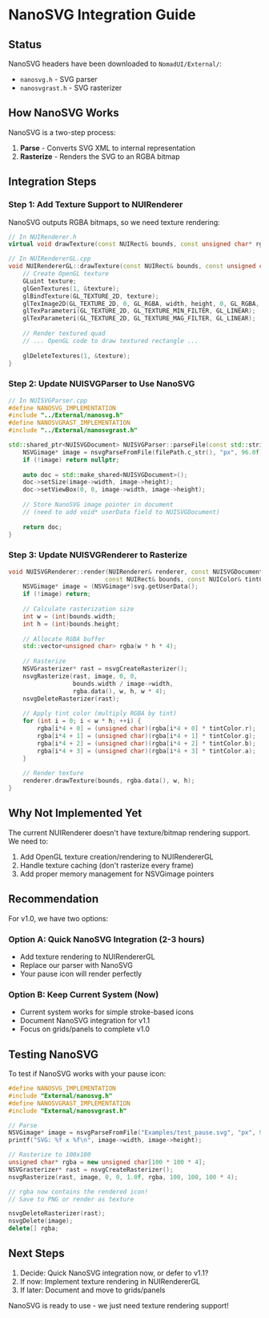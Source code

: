 # NanoSVG Integration Guide

## Status

NanoSVG headers have been downloaded to `NomadUI/External/`:
- `nanosvg.h` - SVG parser
- `nanosvgrast.h` - SVG rasterizer

## How NanoSVG Works

NanoSVG is a two-step process:
1. **Parse** - Converts SVG XML to internal representation
2. **Rasterize** - Renders the SVG to an RGBA bitmap

## Integration Steps

### Step 1: Add Texture Support to NUIRenderer

NanoSVG outputs RGBA bitmaps, so we need texture rendering:

```cpp
// In NUIRenderer.h
virtual void drawTexture(const NUIRect& bounds, const unsigned char* rgba, int width, int height) = 0;

// In NUIRendererGL.cpp
void NUIRendererGL::drawTexture(const NUIRect& bounds, const unsigned char* rgba, int width, int height) {
    // Create OpenGL texture
    GLuint texture;
    glGenTextures(1, &texture);
    glBindTexture(GL_TEXTURE_2D, texture);
    glTexImage2D(GL_TEXTURE_2D, 0, GL_RGBA, width, height, 0, GL_RGBA, GL_UNSIGNED_BYTE, rgba);
    glTexParameteri(GL_TEXTURE_2D, GL_TEXTURE_MIN_FILTER, GL_LINEAR);
    glTexParameteri(GL_TEXTURE_2D, GL_TEXTURE_MAG_FILTER, GL_LINEAR);
    
    // Render textured quad
    // ... OpenGL code to draw textured rectangle ...
    
    glDeleteTextures(1, &texture);
}
```

### Step 2: Update NUISVGParser to Use NanoSVG

```cpp
// In NUISVGParser.cpp
#define NANOSVG_IMPLEMENTATION
#include "../External/nanosvg.h"
#define NANOSVGRAST_IMPLEMENTATION  
#include "../External/nanosvgrast.h"

std::shared_ptr<NUISVGDocument> NUISVGParser::parseFile(const std::string& filePath) {
    NSVGimage* image = nsvgParseFromFile(filePath.c_str(), "px", 96.0f);
    if (!image) return nullptr;
    
    auto doc = std::make_shared<NUISVGDocument>();
    doc->setSize(image->width, image->height);
    doc->setViewBox(0, 0, image->width, image->height);
    
    // Store NanoSVG image pointer in document
    // (need to add void* userData field to NUISVGDocument)
    
    return doc;
}
```

### Step 3: Update NUISVGRenderer to Rasterize

```cpp
void NUISVGRenderer::render(NUIRenderer& renderer, const NUISVGDocument& svg, 
                           const NUIRect& bounds, const NUIColor& tintColor) {
    NSVGimage* image = (NSVGimage*)svg.getUserData();
    if (!image) return;
    
    // Calculate rasterization size
    int w = (int)bounds.width;
    int h = (int)bounds.height;
    
    // Allocate RGBA buffer
    std::vector<unsigned char> rgba(w * h * 4);
    
    // Rasterize
    NSVGrasterizer* rast = nsvgCreateRasterizer();
    nsvgRasterize(rast, image, 0, 0, 
                  bounds.width / image->width, 
                  rgba.data(), w, h, w * 4);
    nsvgDeleteRasterizer(rast);
    
    // Apply tint color (multiply RGBA by tint)
    for (int i = 0; i < w * h; ++i) {
        rgba[i*4 + 0] = (unsigned char)(rgba[i*4 + 0] * tintColor.r);
        rgba[i*4 + 1] = (unsigned char)(rgba[i*4 + 1] * tintColor.g);
        rgba[i*4 + 2] = (unsigned char)(rgba[i*4 + 2] * tintColor.b);
        rgba[i*4 + 3] = (unsigned char)(rgba[i*4 + 3] * tintColor.a);
    }
    
    // Render texture
    renderer.drawTexture(bounds, rgba.data(), w, h);
}
```

## Why Not Implemented Yet

The current NUIRenderer doesn't have texture/bitmap rendering support. We need to:
1. Add OpenGL texture creation/rendering to NUIRendererGL
2. Handle texture caching (don't rasterize every frame)
3. Add proper memory management for NSVGimage pointers

## Recommendation

For v1.0, we have two options:

### Option A: Quick NanoSVG Integration (2-3 hours)
- Add texture rendering to NUIRendererGL
- Replace our parser with NanoSVG
- Your pause icon will render perfectly

### Option B: Keep Current System (Now)
- Current system works for simple stroke-based icons
- Document NanoSVG integration for v1.1
- Focus on grids/panels to complete v1.0

## Testing NanoSVG

To test if NanoSVG works with your pause icon:

```cpp
#define NANOSVG_IMPLEMENTATION
#include "External/nanosvg.h"
#define NANOSVGRAST_IMPLEMENTATION
#include "External/nanosvgrast.h"

// Parse
NSVGimage* image = nsvgParseFromFile("Examples/test_pause.svg", "px", 96.0f);
printf("SVG: %f x %f\n", image->width, image->height);

// Rasterize to 100x100
unsigned char* rgba = new unsigned char[100 * 100 * 4];
NSVGrasterizer* rast = nsvgCreateRasterizer();
nsvgRasterize(rast, image, 0, 0, 1.0f, rgba, 100, 100, 100 * 4);

// rgba now contains the rendered icon!
// Save to PNG or render as texture

nsvgDeleteRasterizer(rast);
nsvgDelete(image);
delete[] rgba;
```

## Next Steps

1. Decide: Quick NanoSVG integration now, or defer to v1.1?
2. If now: Implement texture rendering in NUIRendererGL
3. If later: Document and move to grids/panels

NanoSVG is ready to use - we just need texture rendering support!
